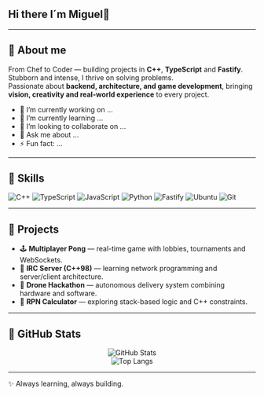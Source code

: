 ## Hi there I´m Miguel👋
---

## 🔹 About me  
From Chef to Coder — building projects in **C++**, **TypeScript** and **Fastify**.  
Stubborn and intense, I thrive on solving problems.  
Passionate about **backend, architecture, and game development**, bringing **vision, creativity and real-world experience** to every project.

- 🔭 I’m currently working on ...
- 🌱 I’m currently learning ...
- 👯 I’m looking to collaborate on ...
- 💬 Ask me about ...
- ⚡ Fun fact: ...

---

## 🔹 Skills  
![C++](https://img.shields.io/badge/C++-00599C?style=for-the-badge&logo=cplusplus&logoColor=white)
![TypeScript](https://img.shields.io/badge/TypeScript-3178C6?style=for-the-badge&logo=typescript&logoColor=white)
![JavaScript](https://img.shields.io/badge/JavaScript-F7DF1E?style=for-the-badge&logo=javascript&logoColor=black)
![Python](https://img.shields.io/badge/Python-3776AB?style=for-the-badge&logo=python&logoColor=white)
![Fastify](https://img.shields.io/badge/Fastify-000000?style=for-the-badge&logo=fastify&logoColor=white)
![Ubuntu](https://img.shields.io/badge/Ubuntu-E95420?style=for-the-badge&logo=ubuntu&logoColor=white)
![Git](https://img.shields.io/badge/Git-F05032?style=for-the-badge&logo=git&logoColor=white)

---

## 🔹 Projects  
- 🕹️ **Multiplayer Pong** — real-time game with lobbies, tournaments and WebSockets.  
- 📡 **IRC Server (C++98)** — learning network programming and server/client architecture.  
- 🚁 **Drone Hackathon** — autonomous delivery system combining hardware and software.  
- 🧮 **RPN Calculator** — exploring stack-based logic and C++ constraints.  

---

## 🔹 GitHub Stats  
<p align="center">
  <img src="https://github-readme-stats.vercel.app/api?username=TEU_USERNAME&show_icons=true&theme=tokyonight" alt="GitHub Stats"/>
  <br/>
  <img src="https://github-readme-stats.vercel.app/api/top-langs/?username=TEU_USERNAME&layout=compact&theme=tokyonight" alt="Top Langs"/>
</p>

---

✨ Always learning, always building.
